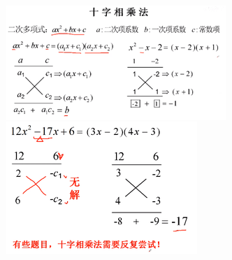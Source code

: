 ![](../../photo/Pasted%20image%2020240319165624.png)
![](../../photo/Pasted%20image%2020240319165640.png)
